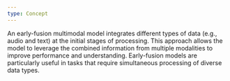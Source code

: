 ```yaml
---
type: Concept
---
```


An early-fusion multimodal model integrates different types of data (e.g., audio and text) at the initial stages of processing. This approach allows the model to leverage the combined information from multiple modalities to improve performance and understanding. Early-fusion models are particularly useful in tasks that require simultaneous processing of diverse data types.